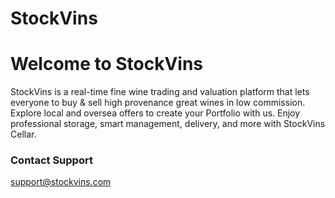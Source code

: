 StockVins
=========

# Welcome to StockVins

StockVins is a real-time fine wine trading and valuation platform that lets everyone to buy & sell high provenance great wines in low commission. Explore local and oversea offers to create your Portfolio with us. Enjoy professional storage, smart management, delivery, and more with StockVins Cellar.

### **Contact Support**

support@stockvins.com
